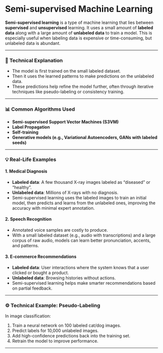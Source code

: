 # Semi-supervised Machine Learning

**Semi-supervised learning** is a type of machine learning that lies between **supervised** and **unsupervised** learning. It uses a small amount of **labeled data** along with a large amount of **unlabeled data** to train a model. This is especially useful when labeling data is expensive or time-consuming, but unlabeled data is abundant.

---

### 🔧 **Technical Explanation**

* The model is first trained on the small labeled dataset.
* Then it uses the learned patterns to make predictions on the unlabeled data.
* These predictions help refine the model further, often through iterative techniques like pseudo-labeling or consistency training.

---

### 📊 **Common Algorithms Used**

* **Semi-supervised Support Vector Machines (S3VM)**
* **Label Propagation**
* **Self-training**
* **Generative models (e.g., Variational Autoencoders, GANs with labeled seeds)**

---

### 💡 **Real-Life Examples**

#### 1. **Medical Diagnosis**

* **Labeled data**: A few thousand X-ray images labeled as “diseased” or “healthy”.
* **Unlabeled data**: Millions of X-rays with no diagnosis.
* Semi-supervised learning uses the labeled images to train an initial model, then predicts and learns from the unlabeled ones, improving the accuracy with minimal expert annotation.

#### 2. **Speech Recognition**

* Annotated voice samples are costly to produce.
* With a small labeled dataset (e.g., audio with transcriptions) and a large corpus of raw audio, models can learn better pronunciation, accents, and patterns.

#### 3. **E-commerce Recommendations**

* **Labeled data**: User interactions where the system knows that a user clicked or bought a product.
* **Unlabeled data**: Browsing histories without actions.
* Semi-supervised learning helps make smarter recommendations based on partial feedback.

---

### ⚙️ **Technical Example: Pseudo-Labeling**

In image classification:

1. Train a neural network on 100 labeled cat/dog images.
2. Predict labels for 10,000 unlabeled images.
3. Add high-confidence predictions back into the training set.
4. Retrain the model to improve performance.

---
